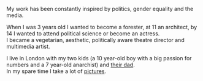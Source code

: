 My work has been constantly inspired by politics, gender equality and the media.

When I was 3 years old I wanted to become a forester, at 11 an architect, by 14 I wanted to attend political science or become an actress.  
I became a vegetarian, aesthetic, politically aware theatre director and multimedia artist.

I live in London with my two kids (a 10 year-old  boy with a big passion for numbers and a 7 year-old anarchist) and [their dad](https://cedmax.com).  
In my spare time I take a lot of [pictures](/pictures.html).


